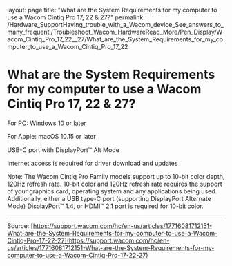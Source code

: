 layout: page
title: "What are the System Requirements for my computer to use a Wacom Cintiq Pro 17, 22 & 27?"
permalink: /Hardware_SupportHaving_trouble_with_a_Wacom_device_See_answers_to_many_frequentl/Troubleshoot_Wacom_HardwareRead_More/Pen_Display/Wacom_Cintiq_Pro_17_22__27/What_are_the_System_Requirements_for_my_computer_to_use_a_Wacom_Cintiq_Pro_17_22

# What are the System Requirements for my computer to use a Wacom Cintiq Pro 17, 22 & 27?

For PC: Windows 10 or later


For Apple: macOS 10.15 or later


USB-C port with DisplayPort™ Alt Mode


Internet access is required for driver download and updates


Note: The Wacom Cintiq Pro Family models support up to 10-bit color depth, 120Hz refresh rate. 10-bit color and 120Hz refresh rate requires the support of your graphics card, operating system and any applications being used. Additionally, either a USB type-C port (supporting DisplayPort Alternate Mode) DisplayPort™ 1.4, or HDMI™ 2.1 port is required for 10-bit color.

---
Source: [https://support.wacom.com/hc/en-us/articles/17716081712151-What-are-the-System-Requirements-for-my-computer-to-use-a-Wacom-Cintiq-Pro-17-22-27](https://support.wacom.com/hc/en-us/articles/17716081712151-What-are-the-System-Requirements-for-my-computer-to-use-a-Wacom-Cintiq-Pro-17-22-27)
